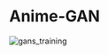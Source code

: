 # Anime-GAN
![gans_training](https://user-images.githubusercontent.com/92500255/223547752-90f8fe7e-788d-425a-bae6-01ff5d225bb5.gif)
